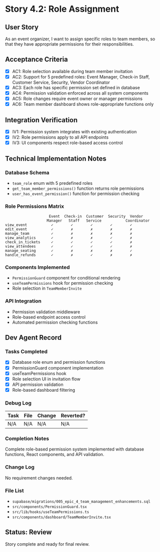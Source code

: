 # Story 4.2: Role Assignment

## User Story

As an event organizer,
I want to assign specific roles to team members,
so that they have appropriate permissions for their responsibilities.

## Acceptance Criteria

- [x] AC1: Role selection available during team member invitation
- [x] AC2: Support for 5 predefined roles: Event Manager, Check-in Staff, Customer Service, Security, Vendor Coordinator
- [x] AC3: Each role has specific permission set defined in database
- [x] AC4: Permission validation enforced across all system components
- [x] AC5: Role changes require event owner or manager permissions
- [x] AC6: Team member dashboard shows role-appropriate functions only

## Integration Verification

- [x] IV1: Permission system integrates with existing authentication
- [x] IV2: Role permissions apply to all API endpoints
- [x] IV3: UI components respect role-based access control

## Technical Implementation Notes

### Database Schema
- `team_role` enum with 5 predefined roles
- `get_team_member_permissions()` function returns role permissions
- `user_has_event_permission()` function for permission checking

### Role Permissions Matrix
```
                    Event  Check-in  Customer  Security  Vendor
                   Manager   Staff   Service           Coordinator
view_event           ✓        ✓        ✓        ✓        ✓
edit_event           ✓        ✗        ✗        ✗        ✗
manage_team          ✓        ✗        ✗        ✗        ✗
view_analytics       ✓        ✗        ✗        ✓        ✗
check_in_tickets     ✓        ✓        ✓        ✓        ✗
view_attendees       ✓        ✓        ✓        ✓        ✗
manage_seating       ✓        ✗        ✗        ✗        ✓
handle_refunds       ✓        ✗        ✓        ✗        ✗
```

### Components Implemented
- `PermissionGuard` component for conditional rendering
- `useTeamPermissions` hook for permission checking
- Role selection in `TeamMemberInvite`

### API Integration
- Permission validation middleware
- Role-based endpoint access control
- Automated permission checking functions

## Dev Agent Record

### Tasks Completed
- [x] Database role enum and permission functions
- [x] PermissionGuard component implementation
- [x] useTeamPermissions hook
- [x] Role selection UI in invitation flow
- [x] API permission validation
- [x] Role-based dashboard filtering

### Debug Log
| Task | File | Change | Reverted? |
|------|------|---------|----------|
| N/A | N/A | N/A | N/A |

### Completion Notes
Complete role-based permission system implemented with database functions, React components, and API validation.

### Change Log
No requirement changes needed.

### File List
- `supabase/migrations/005_epic_4_team_management_enhancements.sql`
- `src/components/PermissionGuard.tsx`
- `src/lib/hooks/useTeamPermissions.ts`
- `src/components/dashboard/TeamMemberInvite.tsx`

## Status: Review
Story complete and ready for final review.